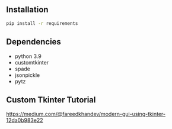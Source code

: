 ## Installation

```bash
pip install -r requirements
```

## Dependencies

* python 3.9
* customtkinter
* spade
* jsonpickle
* pytz

## Custom Tkinter Tutorial

https://medium.com/@fareedkhandev/modern-gui-using-tkinter-12da0b983e22